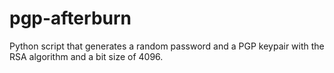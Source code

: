 # pgp-afterburn
Python script that generates a random password and a PGP keypair with the RSA algorithm and a bit size of 4096.

